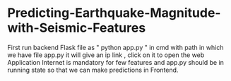 # Predicting-Earthquake-Magnitude-with-Seismic-Features
First run backend Flask file as " python app.py " in cmd with path in which we have file app.py
it will give an ip link , click on it to open the web Application 
Internet is mandatory for few features and app.py should be in running state so that we can make predictions in Frontend.

